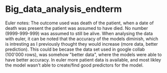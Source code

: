 # Big_data_analysis_endterm
Euler notes:
The outcome used was death of the patient, when a date of death was present the patient was assumed to have died. No number (9999-999-999) was assumed to still be alive.
When analysing the data with euler, it can be noted that the accuracy of the models diminish, which is intresting as I previously thought they would increase (more data, better prediction). This could be becase the data set used in google collab (100'000 rows), was somehow "better data", where the models were able to have better accuracy. 
In euler more patient data is available, and most likley the model wasn't able to create/find good predictors for the model. 
